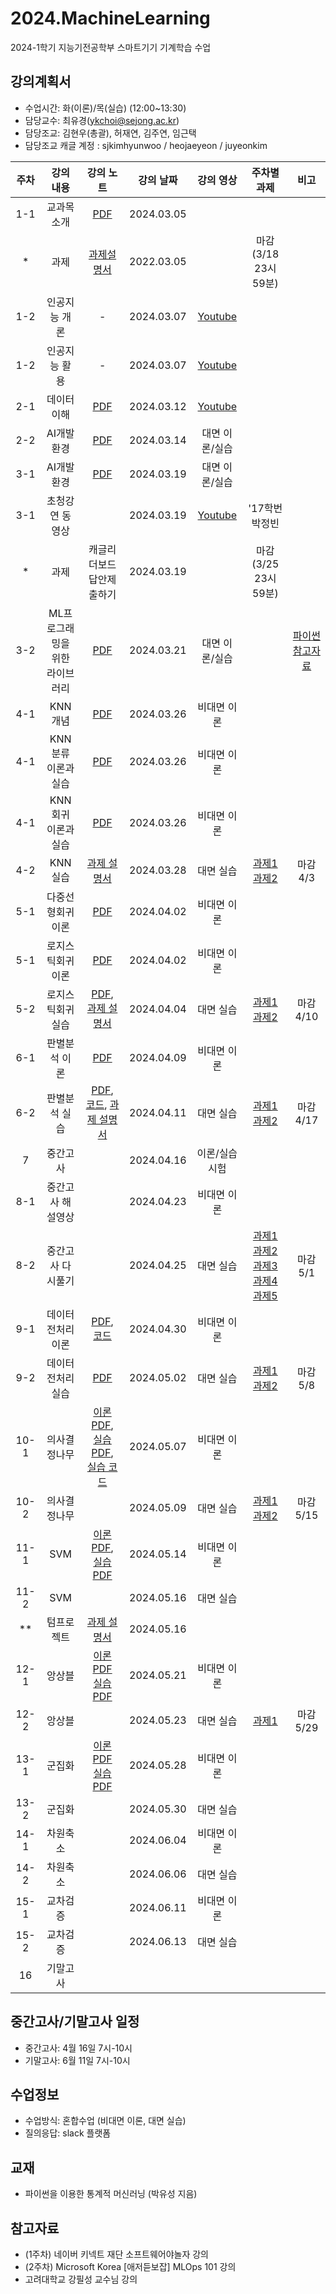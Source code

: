 # 2024.MachineLearning
2024-1학기 지능기전공학부 스마트기기 기계학습 수업


## 강의계획서
- 수업시간: 화(이론)/목(실습) (12:00~13:30) 
- 담당교수: 최유경(ykchoi@sejong.ac.kr)
- 담당조교: 김현우(총괄), 허재연, 김주연, 임근택
- 담당조교 캐글 계정 : sjkimhyunwoo / heojaeyeon / juyeonkim

| 주차 | 강의 내용 | 강의 노트 | 강의 날짜 |  강의 영상 | 주차별 과제 | 비고 | 
|:---:|:---:|:---:|:---:|:---:|:---:|:---:|  
| 1-1 | 교과목 소개  | [PDF](https://github.com/sejongresearch/2024.MachineLearning/blob/main/LectureNote/%5B%E1%84%80%E1%85%B5%E1%84%80%E1%85%A8%E1%84%92%E1%85%B5%E1%86%A8%E1%84%89%E1%85%B3%E1%86%B8%5D%5B1%E1%84%8C%E1%85%AE%E1%84%8E%E1%85%A1%5D%20%E1%84%80%E1%85%AA%E1%84%86%E1%85%A9%E1%86%A8%E1%84%89%E1%85%A9%E1%84%80%E1%85%A2%20(2024).pdf) | 2024.03.05 |  |  |  |
| * | 과제 | [과제설명서](https://github.com/sejongresearch/2024.MachineLearning/blob/main/HW/w1p1.md) | 2022.03.05 |  | 마감 (3/18 23시 59분) |  |
| 1-2 | 인공지능 개론 | - | 2024.03.07 | [Youtube](https://youtu.be/PNs8j_HTn38) |  |  |
| 1-2 | 인공지능 활용 | - | 2024.03.07 | [Youtube](https://youtu.be/Y4y8xE99gH4) |  |  |
| 2-1 | 데이터 이해 | [PDF](https://github.com/sejongresearch/2024.MachineLearning/blob/main/LectureNote/%5B%E1%84%80%E1%85%B5%E1%84%80%E1%85%A8%E1%84%92%E1%85%A1%E1%86%A8%E1%84%89%E1%85%B3%E1%86%B8%5D%5B2%E1%84%8C%E1%85%AE%E1%84%8E%E1%85%A1%5D%20%E1%84%83%E1%85%A6%E1%84%8B%E1%85%B5%E1%84%90%E1%85%A5%E1%84%8B%E1%85%B5%E1%84%92%E1%85%A2%20(2024).pdf)| 2024.03.12 | [Youtube](https://youtu.be/8Slytu_QemE) |  |  |
| 2-2 | AI개발환경 | [PDF](https://github.com/sejongresearch/2024.MachineLearning/blob/main/LectureNote/%5B%E1%84%80%E1%85%B5%E1%84%80%E1%85%A8%E1%84%92%E1%85%B5%E1%86%A8%E1%84%89%E1%85%B3%E1%86%B8%5D%5B2%E1%84%8C%E1%85%AE%E1%84%8E%E1%85%A1-2%5D%20AI%E1%84%80%E1%85%A2%E1%84%87%E1%85%A1%E1%86%AF%E1%84%92%E1%85%AA%E1%86%AB%E1%84%80%E1%85%A7%E1%86%BC%20(2024)-0319.pdf) | 2024.03.14 | 대면 이론/실습 |  |  |
| 3-1 | AI개발환경 | [PDF](https://github.com/sejongresearch/2024.MachineLearning/blob/main/LectureNote/%5B%E1%84%80%E1%85%B5%E1%84%80%E1%85%A8%E1%84%92%E1%85%A1%E1%86%A8%E1%84%89%E1%85%B3%E1%86%B8%5D%5B2%E1%84%8C%E1%85%AE%E1%84%8E%E1%85%A1-2%5D%20AI%E1%84%80%E1%85%A2%E1%84%87%E1%85%A1%E1%86%AF%E1%84%92%E1%85%AA%E1%86%AB%E1%84%80%E1%85%A7%E1%86%BC%20(2024)-0319.pdf) | 2024.03.19 | 대면 이론/실습 |  | |
| 3-1 | 초청강연 동영상 |  | 2024.03.19 | [Youtube](https://www.youtube.com/watch?v=UXipfbzVkMs) | '17학번 박정빈 |  |
| * | 과제 | 캐글리더보드 답안제출하기 | 2024.03.19 |  | 마감 (3/25 23시 59분) |  |
| 3-2 | ML프로그래밍을 <br> 위한 라이브러리 | [PDF](https://github.com/sejongresearch/2024.MachineLearning/blob/main/LectureNote/%5B%E1%84%80%E1%85%B5%E1%84%80%E1%85%A8%E1%84%92%E1%85%A1%E1%86%A8%E1%84%89%E1%85%B3%E1%86%B8%5D%5B3%E1%84%8C%E1%85%AE%E1%84%8E%E1%85%A1-2%5D%20ML%E1%84%91%E1%85%B3%E1%84%85%E1%85%A9%E1%84%80%E1%85%B3%E1%84%85%E1%85%A2%E1%84%86%E1%85%B5%E1%86%BC%E1%84%8B%E1%85%B3%E1%86%AF%20%E1%84%8B%E1%85%B1%E1%84%92%E1%85%A1%E1%86%AB%20%E1%84%85%E1%85%A1%E1%84%8B%E1%85%B5%E1%84%87%E1%85%B3%E1%84%85%E1%85%A5%E1%84%85%E1%85%B5%20(2024).pdf) | 2024.03.21 | 대면 이론/실습 |  | [파이썬 참고자료](https://wikidocs.net/book/1) |
| 4-1 | KNN 개념 | [PDF](https://github.com/sejongresearch/2024.MachineLearning/blob/main/LectureNote/%5B%EA%B8%B0%EA%B3%84%ED%95%99%EC%8A%B5%5D%5B4%EC%A3%BC%EC%B0%A8%5D%20KNN%20%EA%B0%9C%EB%85%90.pdf) | 2024.03.26 | 비대면 이론 |  |  |
| 4-1 | KNN 분류 이론과 실습 | [PDF](https://github.com/sejongresearch/2024.MachineLearning/blob/main/LectureNote/%5B%EA%B8%B0%EA%B3%84%ED%95%99%EC%8A%B5%5D%5B4%EC%A3%BC%EC%B0%A8%5D%20KNN%20%EB%B6%84%EB%A5%98%20%EC%9D%B4%EB%A1%A0%20%EB%B0%8F%20%EC%8B%A4%EC%8A%B5.pdf) | 2024.03.26 | 비대면 이론 |  |  |
| 4-1 | KNN 회귀 이론과 실습 | [PDF](https://github.com/sejongresearch/2024.MachineLearning/blob/main/LectureNote/%5B%EA%B8%B0%EA%B3%84%ED%95%99%EC%8A%B5%5D%5B4%EC%A3%BC%EC%B0%A8%5D%20KNN%20%ED%9A%8C%EA%B7%80%20%EC%9D%B4%EB%A1%A0%20%EB%B0%8F%20%EC%8B%A4%EC%8A%B5.pdf) | 2024.03.26 | 비대면 이론 |  |  |
| 4-2 | KNN 실습 | [과제 설명서](https://github.com/sejongresearch/2024.MachineLearning/blob/main/HW/4%EC%A3%BC%EC%B0%A8/Readme.md) | 2024.03.28 |  대면 실습 | [과제1](https://www.kaggle.com/t/34a771f509214ff2b1d9e2d9ef15b2ce) <br> [과제2](https://www.kaggle.com/t/ef1c4106e0d74555aea23c6b87de0a0f)  | 마감 4/3  |
| 5-1 | 다중선형회귀 이론  | [PDF](https://github.com/sejongresearch/2024.MachineLearning/blob/main/LectureNote/%5B%EA%B8%B0%EA%B3%84%ED%95%99%EC%8A%B5%5D%5B5%EC%A3%BC%EC%B0%A8%5D%20%EB%8B%A4%EC%A4%91%EC%84%A0%ED%98%95%ED%9A%8C%EA%B7%80%20%EC%9D%B4%EB%A1%A0.pdf) | 2024.04.02 | 비대면 이론 |  |  |
| 5-1 | 로지스틱회귀 이론  | [PDF](https://github.com/sejongresearch/2024.MachineLearning/blob/main/LectureNote/%5B%EA%B8%B0%EA%B3%84%ED%95%99%EC%8A%B5%5D%5B5%EC%A3%BC%EC%B0%A8%5D%20%EB%A1%9C%EC%A7%80%EC%8A%A4%ED%8B%B1%ED%9A%8C%EA%B7%80%20%EC%9D%B4%EB%A1%A0.pdf) | 2024.04.02 | 비대면 이론 |  |  |
| 5-2 | 로지스틱회귀 실습 | [PDF](https://github.com/sejongresearch/2024.MachineLearning/blob/main/LectureNote/%5B%EA%B8%B0%EA%B3%84%ED%95%99%EC%8A%B5%5D%5B5%EC%A3%BC%EC%B0%A8%5D%20%EB%A1%9C%EC%A7%80%EC%8A%A4%ED%8B%B1%ED%9A%8C%EA%B7%80%20%EC%8B%A4%EC%8A%B5.pdf), [과제 설명서](https://github.com/sejongresearch/2024.MachineLearning/tree/main/HW/5%EC%A3%BC%EC%B0%A8) | 2024.04.04 |  대면 실습 | [과제1](https://www.kaggle.com/t/82b1c957d21448dba3515fc0497bafdc) <br> [과제2](https://www.kaggle.com/t/661d7c27a2004b66b031277b6a7011a9) | 마감 4/10 |
| 6-1 | 판별분석 이론  | [PDF](https://github.com/sejongresearch/2024.MachineLearning/blob/main/LectureNote/%5B%EA%B8%B0%EA%B3%84%ED%95%99%EC%8A%B5%5D%5B6%EC%A3%BC%EC%B0%A8%5D%20%ED%8C%90%EB%B3%84%EB%B6%84%EC%84%9D%20%EC%9D%B4%EB%A1%A0.pdf) | 2024.04.09 | 비대면 이론 |  |  |
| 6-2 | 판별분석 실습 | [PDF](https://github.com/sejongresearch/2024.MachineLearning/blob/main/LectureNote/%5B%EA%B8%B0%EA%B3%84%ED%95%99%EC%8A%B5%5D%5B6%EC%A3%BC%EC%B0%A8%5D%20%ED%8C%90%EB%B3%84%EB%B6%84%EC%84%9D%20%EC%8B%A4%EC%8A%B5.pdf), [코드](https://www.kaggle.com/code/yukyungchoi/2022-ml-w6), [과제 설명서](https://github.com/sejongresearch/2024.MachineLearning/tree/main/HW/6%EC%A3%BC%EC%B0%A8) | 2024.04.11 |  대면 실습 | [과제1](https://www.kaggle.com/t/f1aadcf18148472ab48468bd1381a8de) <br> [과제2](https://www.kaggle.com/t/16f8702bc1d84aed9eba8af1318e574a) |마감 4/17 |
| 7 | 중간고사  |  | 2024.04.16 | 이론/실습 시험 |  |  |
| 8-1 | 중간고사 해설영상  |  | 2024.04.23 | 비대면 이론 |  |  |
| 8-2 | 중간고사 다시풀기 |  | 2024.04.25 |  대면 실습 | [과제1](https://www.kaggle.com/competitions/2024-ml-midterm-p1-re) <br> [과제2](https://www.kaggle.com/competitions/2024-ml-midterm-p2-re) <br> [과제3](https://www.kaggle.com/competitions/2024-ml-midterm-p3-re) <br> [과제4](https://www.kaggle.com/competitions/2024-ml-midterm-p4-re) <br> [과제5](https://www.kaggle.com/competitions/2024-ml-midterm-p5-re)| 마감 5/1 |
| 9-1 | 데이터 전처리 이론  | [PDF](https://github.com/sejongresearch/2024.MachineLearning/blob/main/LectureNote/%5B%EA%B8%B0%EA%B3%84%ED%95%99%EC%8A%B5%5D%5B9%EC%A3%BC%EC%B0%A8%5D%EB%8D%B0%EC%9D%B4%ED%84%B0%EC%A0%84%EC%B2%98%EB%A6%AC%20%EC%9D%B4%EB%A1%A0.pdf), [코드](https://github.com/sejongresearch/2024.MachineLearning/blob/main/LectureNote/%5B%EA%B8%B0%EA%B3%84%ED%95%99%EC%8A%B5%5D%5B9%EC%A3%BC%EC%B0%A8%5D%EB%8D%B0%EC%9D%B4%ED%84%B0%EC%A0%84%EC%B2%98%EB%A6%AC%20%EC%9D%B4%EB%A1%A0.ipynb) | 2024.04.30 | 비대면 이론 |  |  |
| 9-2 | 데이터 전처리 실습 | [PDF](https://github.com/sejongresearch/2024.MachineLearning/blob/main/LectureNote/%5B%E1%84%80%E1%85%B5%E1%84%80%E1%85%A8%E1%84%92%E1%85%A1%E1%86%A8%E1%84%89%E1%85%B3%E1%86%B8%5D%5B9%E1%84%8C%E1%85%AE%E1%84%8E%E1%85%A1%5D%20%E1%84%8C%E1%85%A5%E1%86%AB%E1%84%8E%E1%85%A5%E1%84%85%E1%85%B5%20%E1%84%89%E1%85%B5%E1%86%AF%E1%84%89%E1%85%B3%E1%86%B8.pdf) | 2024.05.02 |  대면 실습 | [과제1](https://www.kaggle.com/competitions/2024-ml-w9p1/overview) <br> [과제2](https://www.kaggle.com/competitions/2024-ml-w9p2/overview) | 마감 5/8 |
| 10-1 | 의사결정나무 | [이론 PDF](https://github.com/sejongresearch/2024.MachineLearning/blob/main/LectureNote/%EA%B8%B0%EA%B3%84%ED%95%99%EC%8A%B5%5D%5B10%EC%A3%BC%EC%B0%A8%5D%20%EC%9D%98%EC%82%AC%EA%B2%B0%EC%A0%95%EB%82%98%EB%AC%B4_%EC%9D%B4%EB%A1%A0.pdf), [실습 PDF](https://github.com/sejongresearch/2024.MachineLearning/blob/main/LectureNote/%EA%B8%B0%EA%B3%84%ED%95%99%EC%8A%B5%5D%5B10%EC%A3%BC%EC%B0%A8%5D%20%EC%9D%98%EC%82%AC%EA%B2%B0%EC%A0%95%EB%82%98%EB%AC%B4_%EC%8B%A4%EC%8A%B5.pdf), [실습 코드](https://github.com/sejongresearch/2024.MachineLearning/blob/main/LectureNote/%5B%EA%B8%B0%EA%B3%84%ED%95%99%EC%8A%B5%5D%5B10%EC%A3%BC%EC%B0%A8%5D%EC%9D%98%EC%82%AC%EA%B2%B0%EC%A0%95%EB%82%98%EB%AC%B4_%EC%8B%A4%EC%8A%B5%EC%BD%94%EB%93%9C.ipynb) | 2024.05.07 |  비대면 이론 |  |  |
| 10-2 | 의사결정나무 |  | 2024.05.09 |  대면 실습 | [과제1](https://www.kaggle.com/competitions/2024-ml-w10p1) <br> [과제2](https://www.kaggle.com/competitions/2024-ml-w10p2) | 마감 5/15 |
| 11-1 | SVM | [이론 PDF](https://github.com/sejongresearch/2024.MachineLearning/blob/main/LectureNote/%5B%EA%B8%B0%EA%B3%84%ED%95%99%EC%8A%B5%5D%5B11%EC%A3%BC%EC%B0%A8%5D%20SVM_%EC%9D%B4%EB%A1%A0.pdf), [실습 PDF](https://github.com/sejongresearch/2024.MachineLearning/blob/main/LectureNote/%5B%EA%B8%B0%EA%B3%84%ED%95%99%EC%8A%B5%5D%5B11%EC%A3%BC%EC%B0%A8%5D%20SVM_%EC%8B%A4%EC%8A%B5.pdf) | 2024.05.14 |  비대면 이론 |  |  |
| 11-2 | SVM |  | 2024.05.16 |  대면 실습 |  |  |
| ** | 텀프로젝트 | [과제 설명서](https://github.com/sejongresearch/2024.MachineLearning/tree/main/HW/10%EC%A3%BC%EC%B0%A8-%ED%85%80%ED%94%84%EB%A1%9C%EC%A0%9D%ED%8A%B8) | 2024.05.16 |  |  |  |
| 12-1 | 앙상블 | [이론 PDF](https://github.com/sejongresearch/2024.MachineLearning/blob/main/LectureNote/%5B%EA%B8%B0%EA%B3%84%ED%95%99%EC%8A%B5%5D%5B12%EC%A3%BC%EC%B0%A8%5D%EC%95%99%EC%83%81%EB%B8%94_%EC%9D%B4%EB%A1%A0.pdf)<br>[실습 PDF](https://github.com/sejongresearch/2024.MachineLearning/blob/main/LectureNote/%5B%EA%B8%B0%EA%B3%84%ED%95%99%EC%8A%B5%5D%5B12%EC%A3%BC%EC%B0%A8%5D%EC%95%99%EC%83%81%EB%B8%94_%EC%8B%A4%EC%8A%B5.pdf) | 2024.05.21 |  비대면 이론 |  |  |
| 12-2 | 앙상블 |  | 2024.05.23 |  대면 실습 | [과제1](https://www.kaggle.com/competitions/2024-ml-w12p1) | 마감 5/29 |
| 13-1 | 군집화 | [이론 PDF](https://github.com/sejongresearch/2024.MachineLearning/blob/main/LectureNote/%5B%EA%B8%B0%EA%B3%84%ED%95%99%EC%8A%B5%5D%5B13%EC%A3%BC%EC%B0%A8%5D%EA%B5%B0%EC%A7%91%ED%99%94_%EC%9D%B4%EB%A1%A0.pdf) <br> [실습 PDF](https://github.com/sejongresearch/2024.MachineLearning/blob/main/LectureNote/%5B%EA%B8%B0%EA%B3%84%ED%95%99%EC%8A%B5%5D%5B13%EC%A3%BC%EC%B0%A8%5D%EA%B5%B0%EC%A7%91%ED%99%94_%EC%8B%A4%EC%8A%B5.pdf) | 2024.05.28 |  비대면 이론 |  |  |
| 13-2 | 군집화 |  | 2024.05.30 |  대면 실습 |  |  |
| 14-1 | 차원축소 |  | 2024.06.04 |  비대면 이론 |  |  |
| 14-2 | 차원축소 |  | 2024.06.06 |  대면 실습 |  |  |
| 15-1 | 교차검증 |  | 2024.06.11 |  비대면 이론 |  |  |
| 15-2 | 교차검증 |  | 2024.06.13 |  대면 실습 |  |  |
| 16 | 기말고사 |  |  |  |  |  |






## 중간고사/기말고사 일정
- 중간고사: 4월 16일 7시-10시 
- 기말고사: 6월 11일 7시-10시


## 수업정보
- 수업방식: 혼합수업 (비대면 이론, 대면 실습) 
- 질의응답: slack 플랫폼


## 교재
- 파이썬을 이용한 통계적 머신러닝 (박유성 지음)



## 참고자료
- (1주차) 네이버 키넥트 재단 소프트웨어야놀자 강의
- (2주차) Microsoft Korea [애저듣보잡] MLOps 101 강의
- 고려대학교 강필성 교수님 강의
